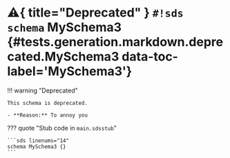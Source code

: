 # :warning:{ title="Deprecated" } `#!sds schema` MySchema3 {#tests.generation.markdown.deprecated.MySchema3 data-toc-label='MySchema3'}

!!! warning "Deprecated"

    This schema is deprecated.

    - **Reason:** To annoy you

??? quote "Stub code in `main.sdsstub`"

    ```sds linenums="14"
    schema MySchema3 {}
    ```
